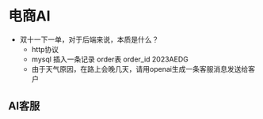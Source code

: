 # 电商AI

- 双十一下一单，对于后端来说，本质是什么？
    - http协议
    - mysql 插入一条记录
        order表
        order_id  2023AEDG
    - 由于天气原因，在路上会晚几天，请用openai生成一条客服消息发送给客户

## AI客服 